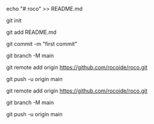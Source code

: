 echo "# roco" >> README.md

git init

git add README.md

git commit -m "first commit"

git branch -M main

git remote add origin https://github.com/rocoide/roco.git

git push -u origin main





git remote add origin https://github.com/rocoide/roco.git

git branch -M main

git push -u origin main
